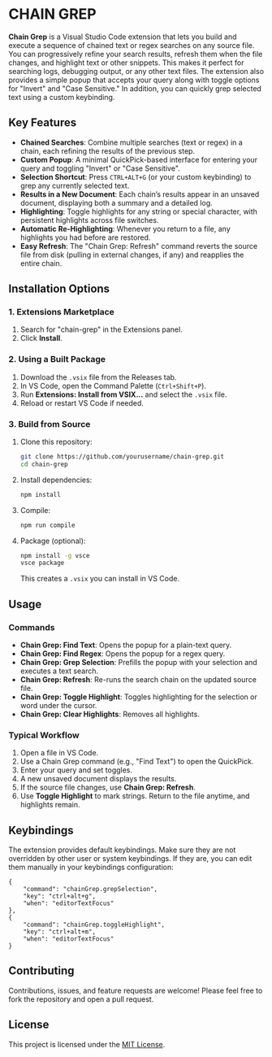 # CHAIN GREP

**Chain Grep** is a Visual Studio Code extension that lets you build and execute a sequence of chained text or regex searches on any source file. You can progressively refine your search results, refresh them when the file changes, and highlight text or other snippets. This makes it perfect for searching logs, debugging output, or any other text files. The extension also provides a simple popup that accepts your query along with toggle options for "Invert" and "Case Sensitive." In addition, you can quickly grep selected text using a custom keybinding.

## Key Features

-   **Chained Searches**: Combine multiple searches (text or regex) in a chain, each refining the results of the previous step.
-   **Custom Popup**: A minimal QuickPick-based interface for entering your query and toggling "Invert" or "Case Sensitive".
-   **Selection Shortcut**: Press `CTRL+ALT+G` (or your custom keybinding) to grep any currently selected text.
-   **Results in a New Document**: Each chain’s results appear in an unsaved document, displaying both a summary and a detailed log.
-   **Highlighting**: Toggle highlights for any string or special character, with persistent highlights across file switches.
-   **Automatic Re-Highlighting**: Whenever you return to a file, any highlights you had before are restored.
-   **Easy Refresh**: The "Chain Grep: Refresh" command reverts the source file from disk (pulling in external changes, if any) and reapplies the entire chain.

## Installation Options

### 1. Extensions Marketplace

1. Search for "chain-grep" in the Extensions panel.
2. Click **Install**.

### 2. Using a Built Package

1. Download the `.vsix` file from the Releases tab.
2. In VS Code, open the Command Palette (`Ctrl+Shift+P`).
3. Run **Extensions: Install from VSIX...** and select the `.vsix` file.
4. Reload or restart VS Code if needed.

### 3. Build from Source

1. Clone this repository:
    ```bash
    git clone https://github.com/yourusername/chain-grep.git
    cd chain-grep
    ```
2. Install dependencies:
    ```bash
    npm install
    ```
3. Compile:
    ```bash
    npm run compile
    ```
4. Package (optional):
    ```bash
    npm install -g vsce
    vsce package
    ```
    This creates a `.vsix` you can install in VS Code.

## Usage

### Commands

-   **Chain Grep: Find Text**: Opens the popup for a plain-text query.
-   **Chain Grep: Find Regex**: Opens the popup for a regex query.
-   **Chain Grep: Grep Selection**: Prefills the popup with your selection and executes a text search.
-   **Chain Grep: Refresh**: Re-runs the search chain on the updated source file.
-   **Chain Grep: Toggle Highlight**: Toggles highlighting for the selection or word under the cursor.
-   **Chain Grep: Clear Highlights**: Removes all highlights.

### Typical Workflow

1. Open a file in VS Code.
2. Use a Chain Grep command (e.g., "Find Text") to open the QuickPick.
3. Enter your query and set toggles.
4. A new unsaved document displays the results.
5. If the source file changes, use **Chain Grep: Refresh**.
6. Use **Toggle Highlight** to mark strings. Return to the file anytime, and highlights remain.

## Keybindings

The extension provides default keybindings. Make sure they are not overridden by other user or system keybindings. If they are, you can edit them manually in your keybindings configuration:

```jsonc
{
    "command": "chainGrep.grepSelection",
    "key": "ctrl+alt+g",
    "when": "editorTextFocus"
},
{
    "command": "chainGrep.toggleHighlight",
    "key": "ctrl+alt+m",
    "when": "editorTextFocus"
}
```

## Contributing

Contributions, issues, and feature requests are welcome! Please feel free to fork the repository and open a pull request.

## License

This project is licensed under the [MIT License](LICENSE).
